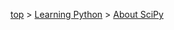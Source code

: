 <!-- パンくずリスト -->
[top](../index.md) > [Learning Python](./contents.md) > [About SciPy](./learning_scipy.md)
